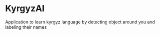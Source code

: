 # KyrgyzAI
Application to learn kyrgyz language by detecting object around you and labeling their names

